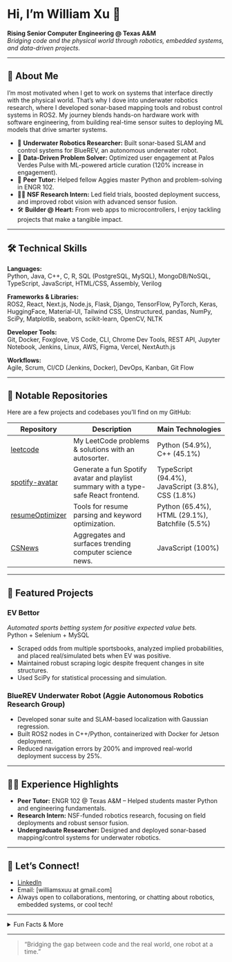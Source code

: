 # Hi, I’m William Xu 👋

**Rising Senior Computer Engineering @ Texas A&M**  
*Bridging code and the physical world through robotics, embedded systems, and data-driven projects.*

---

## 🚀 About Me

I’m most motivated when I get to work on systems that interface directly with the physical world. That’s why I dove into underwater robotics research, where I developed sonar-based mapping tools and robust control systems in ROS2. My journey blends hands-on hardware work with software engineering, from building real-time sensor suites to deploying ML models that drive smarter systems.

- 🔬 **Underwater Robotics Researcher:** Built sonar-based SLAM and control systems for BlueREV, an autonomous underwater robot.
- 🎯 **Data-Driven Problem Solver:** Optimized user engagement at Palos Verdes Pulse with ML-powered article curation (120% increase in engagement).
- 🤝 **Peer Tutor:** Helped fellow Aggies master Python and problem-solving in ENGR 102.
- 🧑‍🔬 **NSF Research Intern:** Led field trials, boosted deployment success, and improved robot vision with advanced sensor fusion.
- 🛠️ **Builder @ Heart:** From web apps to microcontrollers, I enjoy tackling projects that make a tangible impact.

---

## 🛠️ Technical Skills

**Languages:**  
Python, Java, C++, C, R, SQL (PostgreSQL, MySQL), MongoDB/NoSQL, TypeScript, JavaScript, HTML/CSS, Assembly, Verilog

**Frameworks & Libraries:**  
ROS2, React, Next.js, Node.js, Flask, Django, TensorFlow, PyTorch, Keras, HuggingFace, Material-UI, Tailwind CSS, Unstructured, pandas, NumPy, SciPy, Matplotlib, seaborn, scikit-learn, OpenCV, NLTK

**Developer Tools:**  
Git, Docker, Foxglove, VS Code, CLI, Chrome Dev Tools, REST API, Jupyter Notebook, Jenkins, Linux, AWS, Figma, Vercel, NextAuth.js

**Workflows:**  
Agile, Scrum, CI/CD (Jenkins, Docker), DevOps, Kanban, Git Flow

---

## 📌 Notable Repositories

Here are a few projects and codebases you’ll find on my GitHub:

| Repository | Description | Main Technologies |
|------------|-------------|-------------------|
| [leetcode](https://github.com/will-iamxu/leetcode) | My LeetCode problems & solutions with an autosorter. | Python (54.9%), C++ (45.1%) |
| [spotify-avatar](https://github.com/will-iamxu/spotify-avatar) | Generate a fun Spotify avatar and playlist summary with a type-safe React frontend. | TypeScript (94.4%), JavaScript (3.8%), CSS (1.8%) |
| [resumeOptimizer](https://github.com/will-iamxu/resumeOptimizer) | Tools for resume parsing and keyword optimization. | Python (65.4%), HTML (29.1%), Batchfile (5.5%) |
| [CSNews](https://github.com/will-iamxu/CSNews) | Aggregates and surfaces trending computer science news. | JavaScript (100%) |

---

## 🌟 Featured Projects

### EV Bettor
*Automated sports betting system for positive expected value bets.*  
Python + Selenium + MySQL  
- Scraped odds from multiple sportsbooks, analyzed implied probabilities, and placed real/simulated bets when EV was positive.
- Maintained robust scraping logic despite frequent changes in site structures.
- Used SciPy for statistical processing and simulation.

### BlueREV Underwater Robot (Aggie Autonomous Robotics Research Group)
- Developed sonar suite and SLAM-based localization with Gaussian regression.
- Built ROS2 nodes in C++/Python, containerized with Docker for Jetson deployment.
- Reduced navigation errors by 200% and improved real-world deployment success by 25%.

---

## 🧑‍🏫 Experience Highlights

- **Peer Tutor:** ENGR 102 @ Texas A&M – Helped students master Python and engineering fundamentals.
- **Research Intern:** NSF-funded robotics research, focusing on field deployments and robust sensor fusion.
- **Undergraduate Researcher:** Designed and deployed sonar-based mapping/control systems for underwater robotics.

---

## 💬 Let’s Connect!

- [LinkedIn](https://www.linkedin.com/in/william-xuuu/)
- Email: [williamsxuu at gmail.com]
- Always open to collaborations, mentoring, or chatting about robotics, embedded systems, or cool tech!

---

<details>
  <summary>Fun Facts & More</summary>

- 🤿 I’ve tested robots in lakes, pools, and culverts.
- 🕹️ I love low-level debugging and reverse engineering.
- 📚 Lifelong learner: from digital design in Verilog to modern ML with HuggingFace.
- 💡 Favorite quote: “The best way to predict the future is to invent it.”
</details>

---

> “Bridging the gap between code and the real world, one robot at a time.”

